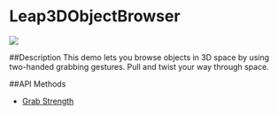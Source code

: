 Leap3DObjectBrowser
=====

<img src="https://leapmotion-leapdev-production.s3.amazonaws.com/uploads/library/thumbnail_image/4dcdf483-c754-480b-83f3-c94e7d9e056f.jpg">

##Description
This demo lets you browse objects in 3D space by using two-handed grabbing gestures. Pull and twist your way through space.

##API Methods
* [Grab Strength](https://developer.leapmotion.com/documentation/skeletal/csharp/api/Leap.Hand.html#grabStrength)
